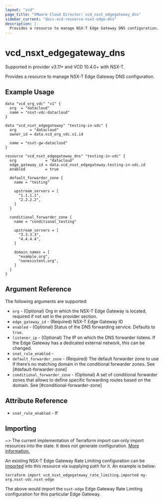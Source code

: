 ```yaml
---
layout: "vcd"
page_title: "VMware Cloud Director: vcd_nsxt_edgegateway_dns"
sidebar_current: "docs-vcd-resource-nsxt-edge-dns"
description: |-
  Provides a resource to manage NSX-T Edge Gateway DNS configuration.
---
```


# vcd\_nsxt\_edgegateway\_dns

Supported in provider *v3.11+* and VCD 10.4.0+ with NSX-T.

Provides a resource to manage NSX-T Edge Gateway DNS configuration.

## Example Usage

```hcl
data "vcd_org_vdc" "v1" {
  org  = "datacloud"
  name = "nsxt-vdc-datacloud"
}

data "vcd_nsxt_edgegateway" "testing-in-vdc" {
  org      = "datacloud"
  owner_id = data.vcd_org_vdc.v1.id

  name = "nsxt-gw-datacloud"
}

resource "vcd_nsxt_edgegateway_dns" "testing-in-vdc" {
  org             = "datacloud"
  edge_gateway_id = data.vcd_nsxt_edgegateway.testing-in-vdc.id
  enabled         = true

  default_forwarder_zone {
    name = "testing"

    upstream_servers = [
      "1.1.1.1",
      "2.2.2.2",
    ]
  }

  conditional_forwarder_zone {
    name = "conditional_testing"

    upstream_servers = [
      "3.3.3.3",
      "4.4.4.4",
    ]

    domain_names = [
      "example.org",
      "nonexistent.org",
    ]
  }
}
```

## Argument Reference

The following arguments are supported:

* `org` - (Optional) Org in which the NSX-T Edge Gateway is located, required
  if not set in the provider section.
* `edge_gateway_id` - (Required) NSX-T Edge Gateway ID
* `enabled` - (Optional) Status of the DNS forwarding service. Defaults to `true`.
* `listener_ip` - (Optional) The IP on which the DNS forwarder listens. If the Edge Gateway 
  has a dedicated external network, this can be changed.
* `snat_rule_enabled` -
* `default_forwarder_zone` - (Required) The default forwarder zone to use if 
  there’s no matching domain in the conditional forwarder zones. See [#default-forwarder-zone]
* `conditional_forwarder_zone` - (Optional) A set of conditional forwarder zones that allows to define 
  specific forwarding routes based on the domain. See [#conditional-forwarder-zone]

## Attribute Reference

* `snat_rule_enabled` - If 


## Importing

~> The current implementation of Terraform import can only import resources into the state.
It does not generate configuration. [More information.](https://www.terraform.io/docs/import/)

An existing NSX-T Edge Gateway Rate Limiting configuration can be [imported][docs-import] into this
resource via supplying path for it. An example is below:

[docs-import]: https://www.terraform.io/docs/import/

```
terraform import vcd_nsxt_edgegateway_rate_limiting.imported my-org.nsxt-vdc.nsxt-edge
```

The above would import the `nsxt-edge` Edge Gateway Rate Limiting configuration for this particular
Edge Gateway.
